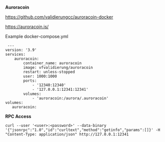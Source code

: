 **Auroracoin**

https://github.com/validierungcc/auroracoin-docker

https://auroracoin.is/


Example docker-compose.yml

     ---
    version: '3.9'
    services:
        auroracoin:
            container_name: auroracoin
            image: vfvalidierung/auroracoin
            restart: unless-stopped
            user: 1000:1000
            ports:
                - '12340:12340'
                - '127.0.0.1:12341:12341'
            volumes:
                - 'auroracoin:/aurora/.auroracoin'
    volumes:
       auroracoin:

**RPC Access**

    curl --user '<user>:<password>' --data-binary '{"jsonrpc":"1.0","id":"curltext","method":"getinfo","params":[]}' -H "Content-Type: application/json" http://127.0.0.1:12341
